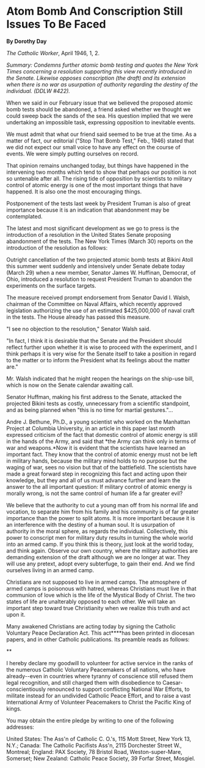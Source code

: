 Atom Bomb And Conscription Still Issues To Be Faced
===================================================

**By Dorothy Day**

*The Catholic Worker*, April 1946, 1, 2.

*Summary: Condemns further atomic bomb testing and quotes the *New York
Times* concerning a resolution supporting this view recently introduced
in the Senate. Likewise opposes conscription (the draft) and its
extension when there is no war as usurpation of authority regarding the
destiny of the individual. (DDLW \#422).*

When we said in our February issue that we believed the proposed atomic
bomb tests should be abandoned, a friend asked whether we thought we
could sweep back the sands of the sea. His question implied that we were
undertaking an impossible task, expressing opposition to inevitable
events.

We must admit that what our friend said seemed to be true at the time.
As a matter of fact, our editorial ("Stop That Bomb Test," Feb., 1946)
stated that we did not expect our small voice to have any effect on the
course of events. We were simply putting ourselves on record.

That opinion remains unchanged today, but things have happened in the
intervening two months which tend to show that perhaps our position is
not so untenable after all. The rising tide of opposition by scientists
to military control of atomic energy is one of the most important things
that have happened. It is also one the most encouraging things.

Postponement of the tests last week by President Truman is also of great
importance because it is an indication that abandonment may be
contemplated.

The latest and most significant development as we go to press is the
introduction of a resolution in the United States Senate proposing
abandonment of the tests. The New York Times (March 30) reports on the
introduction of the resolution as follows:

Outright cancellation of the two projected atomic bomb tests at Bikini
Atoll this summer went suddenly and intensively under Senate debate
today (March 29) when a new member, Senator James W. Huffinan, Democrat,
of Ohio, introduced a resolution to request President Truman to abandon
the experiments on the surface targets.

The measure received prompt endorsement from Senator David I. Walsh,
chairman of the Committee on Naval Affairs, which recently approved
legislation authorizing the use of an estimated \$425,000,000 of naval
craft in the tests. The House already has passed this measure.

"I see no objection to the resolution," Senator Walsh said.

"In fact, I think it is desirable that the Senate and the President
should reflect further upon whether it is wise to proceed with the
experiment, and I think perhaps it is very wise for the Senate itself to
take a position in regard to the matter or to inform the President what
its feelings about the matter are."

Mr. Walsh indicated that he might reopen the hearings on the ship-use
bill, which is now on the Senate calendar awaiting call.

Senator Huffman, making his first address to the Senate, attacked the
projected Bikini tests as costly, unnecessary from a scientific
standpoint, and as being planned when "this is no time for martial
gestures."...

Andre J. Bethune, Ph.D., a young scientist who worked on the Manhattan
Project at Columbia University, in an article in this paper last month
expressed criticism of the fact that domestic control of atomic energy
is still in the hands of the Army, and said that *the Army can think
only in terms of war and weapons.*Now it is evident that the scientists
have learned an important fact. They know that the control of atomic
energy must not be left in military hands, because the military mind
holds to no purpose but the waging of war, sees no vision but that of
the battlefield. The scientists have made a great forward step in
recognizing this fact and acting upon their knowledge, but they and all
of us must advance further and learn the answer to the all important
question: If military control of atomic energy is morally wrong, is not
the same control of human life a far greater evil?

We believe that the authority to cut a young man off from his normal
life and vocation, to separate him from his family and his community is
of far greater importance than the power to split atoms. It is more
important because it is an interference with the destiny of a human
soul. It is usurpation of authority in the moral sphere, as regards the
individual. Collectively, this power to conscript men for military duty
results in turning the whole world into an armed camp. If you think this
is theory, just look at the world today, and think again. Observe our
own country, where the military authorities are demanding extension of
the draft although we are no longer at war. They will use any pretext,
adopt every subterfuge, to gain their end. And we find ourselves living
in an armed camp.

Christians are not supposed to live in armed camps. The atmosphere of
armed camps is poisonous with hatred, whereas Christians must live in
that communion of love which is the life of the Mystical Body of Christ.
The two states of life are unalterably opposed to each other. We will
take an important step toward true Christianity when we realize this
truth and act upon it.

Many awakened Christians are acting today by signing the Catholic
Voluntary Peace Declaration Act. This act****has been printed in
diocesan papers, and in other Catholic publications. Its preamble reads
as follows:

**

I hereby declare my goodwill to volunteer for active service in the
ranks of the numerous Catholic Voluntary Peacemakers of all nations, who
have already--even in countries where tyranny of conscience still
refused them legal recognition, and still charged them with disobedience
to Caesar-conscientiously renounced to support conflicting National War
Efforts, to militate instead for an undivided Catholic Peace Effort, and
to raise a vast International Army of Volunteer Peacemakers to Christ
the Pacific King of kings.

You may obtain the entire pledge by writing to one of the following
addresses:

United States: The Ass'n of Catholic C. O.'s, 115 Mott Street, New York
13, N.Y.; Canada: The Catholic Pacifists Ass'n, 2115 Dorchester Street
W., Montreal; England: PAX Society, 78 Bristol Road, Weston-super-Mare,
Somerset; New Zealand: Catholic Peace Society, 39 Forfar Street,
Mosgiel.
